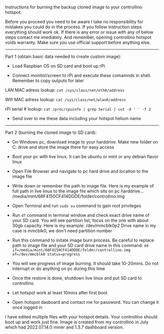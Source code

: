 Instructions for burning the backup cloned image to your controllino hotspot. 

Before you proceed you need to be aware I take no responsibility for mistakes you could do in the process. If you follow instruction steps everything should work ok. If there is any error or issue with any of below steps contact me imediately. 
And remember, opening controllino hotspot voids warranty. Make sure you use official support before anything else. 

--------------------------------------------
Part 1 (obtain basic data needed to create custom image): 
- Load Raspbian OS on SD card and boot up rPi

- Connect monitor/screen to rPi and execute these comamnds in shell. Remember to copy outputs for later

LAN MAC adress lookup:
`cat /sys/class/net/eth0/address`

Wifi MAC adress lookup:
`cat /sys/class/net/wlan0/address`

rPi serial # lookup:
`cat /proc/cpuinfo | grep Serial | cut -d ' ' -f 2`

- Send over to me these data including your hotspot helium name

--------------------------------------------
Part 2 (burning the cloned image to SD card): 
- On Windows pc, download image to your harddrive. Make new folder on C: drive and store the image there for easy access

- Boot your pc with live linux. It can be ubuntu or mint or any debian flavor linux 

- Open File Browser and navigate to pc hard drive and location to the image file

- Write down or remember the path to image file. Here is my example of full path in live linux to the image file which sits on pc harddrive...
/media/mint/68F4150CF414DDDE/folder/controllino.img

- Open Terminal and run `sudo su` command to gain root privileges 

- Run `df` command in terminal window and check exact drive name of your SD card. You will see partition list, focus on the one with about 30gb capacity. Here is my example: 
/dev/mmcblk0p2
Drive name in my case is mmcblk0, we don't need partition number

- Run this command to initate image burn process. Be careful to replace path to image file and your SD card drive name in this command: 
`dd if=/media/mint/68F4150CF414DDDE/folder/controllino.img of=/dev/mmcblk0 status=progress`

- You will see progress of image burning. It should take 10-20mins. Do not interrupt or do anything on pc during this time

- Once the restore is done, shutdown live linux and put SD card to controllino 

- Let hotspot work at least 10mins after first boot 

- Open hotspot dasboard and contact me for password. You can change it once logged in

I have edited multiple files with your hotspot details. Your controllino should boot up and work just fine. Image is created from my controllino in July which had 2022.07.14.0 miner and 1.3.7 dashboard version. 
